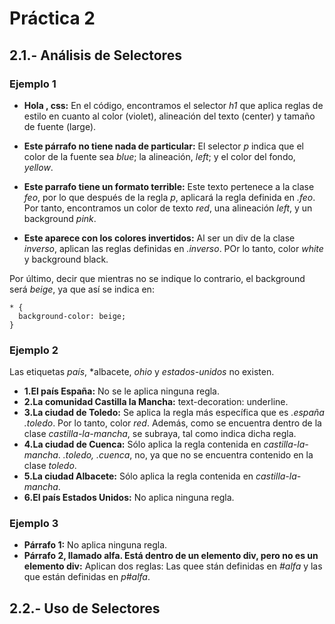 # Práctica 2

## 2.1.- Análisis de Selectores

### Ejemplo 1

* **Hola , css:** En el código, encontramos el selector *h1* que aplica reglas de estilo en cuanto al color (violet), alineación del texto (center) y tamaño de fuente (large).

* **Este párrafo no tiene nada de particular:** El selector *p* indica que el color de la fuente sea *blue*; la alineación, *left*; y el color del fondo, *yellow*.

* **Este parrafo tiene un formato terrible:** Este texto pertenece a la clase *feo*, por lo que después de la regla *p*, aplicará la regla definida en *.feo*. Por tanto, encontramos un color de texto *red*, una alineación *left*, y un background *pink*.

* **Este aparece con los colores invertidos:** Al ser un div de la clase *inverso*, aplican las reglas definidas en *.inverso*. POr lo tanto, color *white* y background black.

Por último, decir que mientras no se indique lo contrario, el background será *beige*, ya que así se indica en:

```
* {
  background-color: beige;
}

```

### Ejemplo 2

Las etiquetas *país*, *albacete, *ohio* y *estados-unidos* no existen.

* **1.El país España:** No se le aplica ninguna regla.
* **2.La comunidad Castilla la Mancha:** text-decoration: underline.
* **3.La ciudad de Toledo:** Se aplica la regla más específica que es *.españa .toledo*. Por lo tanto, color *red*. Además, como se encuentra dentro de la clase *castilla-la-mancha*, se subraya, tal como indica dicha regla.
* **4.La ciudad de Cuenca:** Sólo aplica la regla contenida en *castilla-la-mancha*. *.toledo, .cuenca*, no, ya que no se encuentra contenido en la clase *toledo*.
* **5.La ciudad Albacete:** Sólo aplica la regla contenida en *castilla-la-mancha*.
* **6.El país Estados Unidos:** No aplica ninguna regla.

### Ejemplo 3

* **Párrafo 1:** No aplica ninguna regla.
* **Párrafo 2, llamado alfa. Está dentro de un elemento div, pero no es un elemento div:** Aplican dos reglas: Las quee stán definidas en *#alfa* y las que están definidas en *p#alfa*.

## 2.2.- Uso de Selectores
